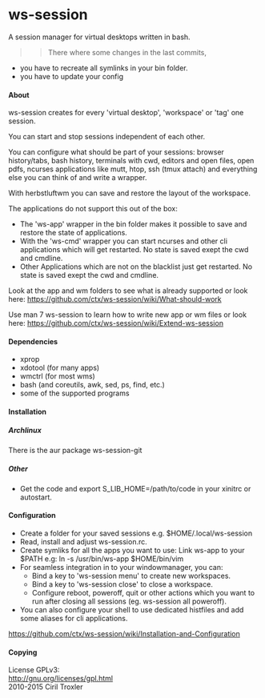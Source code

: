 ws-session
==========
A session manager for virtual desktops written in bash.

>> There where some changes in the last commits,
* you have to recreate all symlinks in your bin folder.
* you have to update your config 

#### About

ws-session creates for every 'virtual desktop', 'workspace' or 'tag' one session.

You can start and stop sessions independent of each other.

You can configure what should be part of your sessions: browser history/tabs,
bash history, terminals with cwd, editors and open files, open pdfs, ncurses
applications like mutt, htop, ssh (tmux attach) and everything else you can
think of and write a wrapper.

With herbstluftwm you can save and restore the layout of the workspace.

The applications do not support this out of the box:
* The 'ws-app' wrapper in the bin folder makes it possible to save and restore
  the state of applications.
* With the 'ws-cmd' wrapper you can start ncurses and other cli applications
  which will get restarted. No state is saved exept the cwd and cmdline.
* Other Applications which are not on the blacklist just get restarted. No state
  is saved exept the cwd and cmdline.

Look at the app and wm folders to see what is already supported or look here:
https://github.com/ctx/ws-session/wiki/What-should-work

Use man 7 ws-session to learn how to write new app or wm files or look here:
https://github.com/ctx/ws-session/wiki/Extend-ws-session


#### Dependencies
* xprop
* xdotool (for many apps)
* wmctrl (for most wms)
* bash (and coreutils, awk, sed, ps, find, etc.)
* some of the supported programs

#### Installation

##### Archlinux
There is the aur package ws-session-git
##### Other
* Get the code and export S_LIB_HOME=/path/to/code in your
  xinitrc or autostart.

#### Configuration
* Create a folder for your saved sessions e.g. $HOME/.local/ws-session
* Read, install and adjust ws-session.rc.
* Create symliks for all the apps you want to use: Link ws-app to your $PATH
  e.g: ln -s /usr/bin/ws-app $HOME/bin/vim
* For seamless integration in to your windowmanager, you can:
  * Bind a key to 'ws-session menu' to create new workspaces.
  * Bind a key to 'ws-session close' to close a workspace.
  * Configure reboot, poweroff, quit or other actions which you want to run 
    after closing all sessions (eg. ws-session all poweroff).
* You can also configure your shell to use dedicated histfiles and add some
  aliases for cli applications.

https://github.com/ctx/ws-session/wiki/Installation-and-Configuration


#### Copying
License GPLv3:<br />
http://gnu.org/licenses/gpl.html<br />
2010-2015 Ciril Troxler
